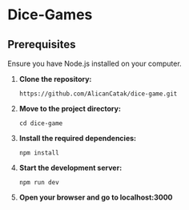 ﻿# Dice-Games
<h2>Prerequisites</h2>
  <p>Ensure you have Node.js installed on your computer.</p>
  <ol>
    <li><strong>Clone the repository:</strong>
      <pre><code>https://github.com/AlicanCatak/dice-game.git</code></pre>
    </li>
    <li><strong>Move to the project directory:</strong>
      <pre><code>cd dice-game</code></pre>
    </li>
    <li><strong>Install the required dependencies:</strong>
      <pre><code>npm install</code></pre>
    </li>
    <li><strong>Start the development server:</strong>
      <pre><code>npm run dev</code></pre>
    </li>
    <li><strong>Open your browser and go to localhost:3000</strong></li>
  </ol>
